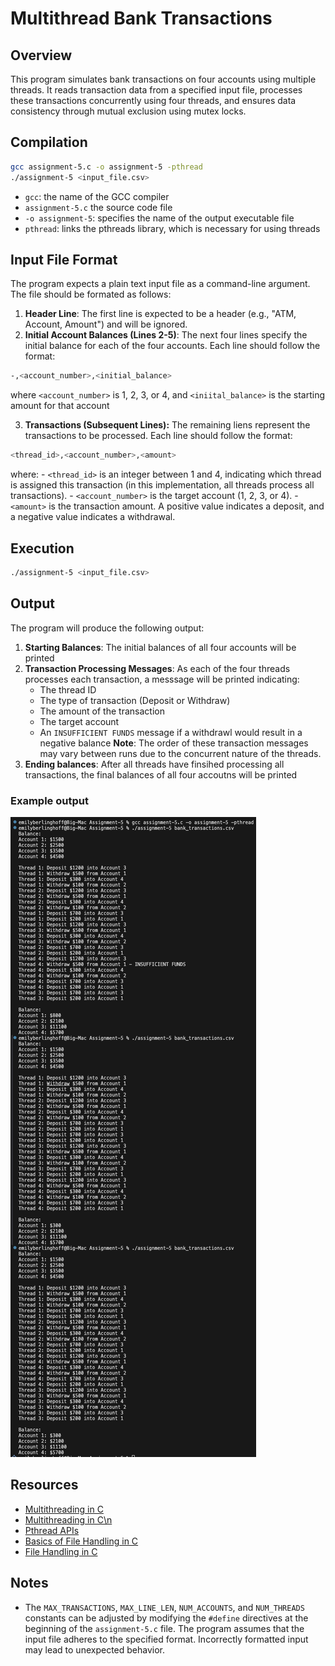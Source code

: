 # Multithread Bank Transactions

## Overview

This program simulates bank transactions on four accounts using multiple threads. It reads transaction data from a specified input file, processes these transactions concurrently using four threads, and ensures data consistency through mutual exclusion using mutex locks.

## Compilation

```bash
gcc assignment-5.c -o assignment-5 -pthread
./assignment-5 <input_file.csv>
```

- `gcc`: the name of the GCC compiler
- `assignment-5.c` the source code file
- `-o assignment-5`: specifies the name of the output executable file
- `pthread`: links the pthreads library, which is necessary for using threads

## Input File Format

The program expects a plain text input file as a command-line argument. The file should be formated as follows:

1. **Header Line**: The first line is expected to be a header (e.g., "ATM, Account, Amount") and will be ignored.
2. **Initial Account Balances (Lines 2-5)**: The next four lines specify the initial balance for each of the four accounts. Each line should follow the format:

```bash
-,<account_number>,<initial_balance>
```

where `<account_number>` is 1, 2, 3, or 4, and `<iniital_balance>` is the starting amount for that account

3. **Transactions (Subsequent Lines):** The remaining liens represent the transactions to be processed. Each line should follow the format:

```bash
<thread_id>,<account_number>,<amount>
```

where:
    - `<thread_id>` is an integer between 1 and 4, indicating which thread is assigned this transaction (in this implementation, all threads process all transactions).
    - `<account_number>` is the target account (1, 2, 3, or 4).
    - `<amount>` is the transaction amount. A positive value indicates a deposit, and a negative value indicates a withdrawal.

## Execution

```bash
./assignment-5 <input_file.csv>
```

## Output

The program will produce the following output:

1. **Starting Balances**: The initial balances of all four accounts will be printed
2. **Transaction Processing Messages**: As each of the four threads processes each transaction, a messsage will be printed indicating:
    - The thread ID
    - The type of transaction (Deposit or Withdraw)
    - The amount of the transaction
    - The target account
    - An `INSUFFICIENT FUNDS` message if a withdrawl would result in a negative balance
    **Note**: The order of these transaction messages may vary between runs due to the concurrent nature of the threads.
3. **Ending balances**: After all threads have finsihed processing all transactions, the final balances of all four accoutns will be printed

### Example output

![Example output](https://github.com/emilyberlinghoff/CS3305/blob/main/Assignment%205/Screenshot%202025-03-30%20at%2013.48.09.png)

## Resources

- [Multithreading in C](https://www.geeksforgeeks.org/multithreading-in-c/)
- [Multithreading in C\n](https://www.tutorialspoint.com/multithreading-in-c#:~:text=A%20multithreaded%20program%20contains%20two,in%20support%20for%20multithreaded%20applications)
- [Pthread APIs](https://www.ibm.com/docs/en/i/7.3?topic=ssw_ibm_i_73/apis/rzah4mst.html)
- [Basics of File Handling in C](https://www.geeksforgeeks.org/basics-file-handling-c/)
- [File Handling in C](https://www.tutorialspoint.com/cprogramming/c_file_io.htm)

## Notes

- The `MAX_TRANSACTIONS`, `MAX_LINE_LEN`, `NUM_ACCOUNTS`, and `NUM_THREADS` constants can be adjusted by modifying the `#define` directives at the beginning of the `assignment-5.c` file.
The program assumes that the input file adheres to the specified format. Incorrectly formatted input may lead to unexpected behavior.